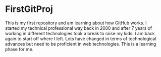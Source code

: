 # FirstGitProj
This is my first repository and am learning about how GitHub works.
I started my technical professional way back in 2000 and after 7 years of working in different technologies took a break to raise my kids. I am back again to start off where I left. Lots have changed in terms of technological advances but need to be proficient in web technologies. This is a learning phase for me.
